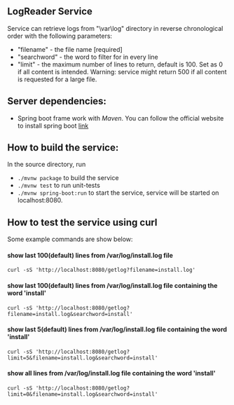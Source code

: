 ## LogReader Service

Service can retrieve logs from "\var\log" directory in reverse chronological order with the following parameters:

- "filename" - the file name [required]
- "searchword" - the word to filter for in every line
- "limit" - the maximum number of lines to return, default is 100. Set as 0 if all content is intended. Warning: service might return 500 if all content is requested for a large file.

## Server dependencies:

- Spring boot frame work with *Maven*. You can follow the official website to install spring boot [link](https://docs.spring.io/spring-boot/installing.html)


## How to build the service:
In the source directory, run
- `./mvnw package` to build the service
- `./mvnw test` to run unit-tests
- `./mvnw spring-boot:run` to start the service, service will be started on localhost:8080.


## How to test the service using curl
Some example commands are show below:
#### show last 100(default) lines from /var/log/install.log file
`curl -sS 'http://localhost:8080/getlog?filename=install.log'`

#### show last 100(default) lines from /var/log/install.log file containing the word 'install'
`curl -sS 'http://localhost:8080/getlog?filename=install.log&searchword=install'`

#### show last 5(default) lines from /var/log/install.log file containing the word 'install'
`curl -sS 'http://localhost:8080/getlog?limit=5&filename=install.log&searchword=install'`

#### show all lines from /var/log/install.log file containing the word 'install'
`curl -sS 'http://localhost:8080/getlog?limit=0&filename=install.log&searchword=install'`



